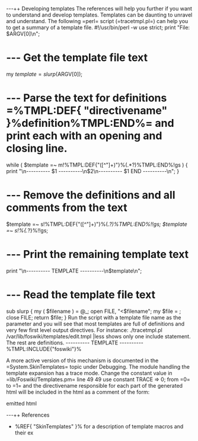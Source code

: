



---++ Developing templates
The references will help you further if you want to understand and develop templates. Templates can be daunting to unravel and understand. The following =perl= script (=tracetmpl.pl=) can help you to get a summary of a template file. 
<verbatim>
#!/usr/bin/perl -w
use strict;
print "File: $ARGV[0]\n";
# --- Get the template file text
my $template = slurp($ARGV[0]);
# --- Parse the text for definitions =%TMPL:DEF{ "directivename" }%definition%TMPL:END%= and print each with an opening and closing line.
while ( $template =~ m!%TMPL:DEF{"([^"]+)"}%(.*?)%TMPL:END%!gs ) {
  print "\n---------- $1 ----------\n$2\n---------- $1 END ----------\n";
}
# --- Remove the definitions and all comments from the text
$template =~ s!%TMPL:DEF{"([^"]+)"}%(.*?)%TMPL:END%!!gs;
$template =~ s!%{.*?}%!!gs;
# --- Print the remaining template text
print "\n---------- TEMPLATE ----------\n$template\n";

# --- Read the template file text
sub slurp {
  my ( $filename ) = @_;
  open FILE, "<$filename";
  my $file = <FILE>;
  close FILE;
  return $file; 
}
</verbatim>
Run the script with a template file name as the parameter and you will see that most templates are full of definitions and very few first level output directives. For instance:
<verbatim>
./tracetmpl.pl /var/lib/foswiki/templates/edit.tmpl |less
</verbatim>
shows only one include statement. The rest are definitions.
<verbatim>
---------- TEMPLATE ----------
%TMPL:INCLUDE{"foswiki"}%
</verbatim>

A more active version of this mechanism is documented in the =System.SkinTemplates= topic under Debugging. The module handling the template expansion has a trace mode. Change the constant value in =lib/Foswiki/Templates.pm= line 49 
<verbatim>
     49 use constant TRACE => 0;
</verbatim>
from =0= to =1= and the directivename responsible for each part of the generated html will be included in the html as a comment of the form:
<verbatim>
<!--directivename--> emitted html <!--/directivename-->
</verbatim>

---++ References
   * %REF{ "SkinTemplates" }% for a description of template macros and their ex
